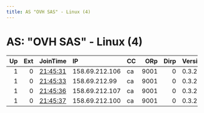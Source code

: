 ```yaml
---
title: AS "OVH SAS" - Linux (4)
---
```


# AS: "OVH SAS" - Linux (4)

|   Up |   Ext | JoinTime                                                                                            | IP             | CC   |   ORp |   Dirp | Version   | Contact   | Nickname   |   eFamMembers |
|-----:|------:|:----------------------------------------------------------------------------------------------------|:---------------|:-----|------:|-------:|:----------|:----------|:-----------|--------------:|
|    1 |     0 | [21:45:31](https://metrics.torproject.org/rs.html#details/19C529F03A20B092CA6903C24A8F7BE60335870F) | 158.69.212.106 | ca   |  9001 |      0 | 0.3.2.10  | None      | MS3cTOR619 |             1 |
|    1 |     0 | [21:45:33](https://metrics.torproject.org/rs.html#details/9AC80656C17A653F409B89232EBB7FBA4CF374FD) | 158.69.212.99  | ca   |  9001 |      0 | 0.3.2.10  | None      | MS3cTOR617 |             1 |
|    1 |     0 | [21:45:36](https://metrics.torproject.org/rs.html#details/EC8B46414D1B16AB017C000EF257C465870C57DA) | 158.69.212.107 | ca   |  9001 |      0 | 0.3.2.10  | None      | MS3cTOR620 |             1 |
|    1 |     0 | [21:45:37](https://metrics.torproject.org/rs.html#details/1A8B577D27A7508A3378D1C7A63FFD4759A08C62) | 158.69.212.100 | ca   |  9001 |      0 | 0.3.2.10  | None      | MS3cTOR618 |             1 |
